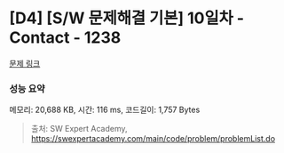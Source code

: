 # [D4] [S/W 문제해결 기본] 10일차 - Contact - 1238 

[문제 링크](https://swexpertacademy.com/main/code/problem/problemDetail.do?contestProbId=AV15B1cKAKwCFAYD) 

### 성능 요약

메모리: 20,688 KB, 시간: 116 ms, 코드길이: 1,757 Bytes



> 출처: SW Expert Academy, https://swexpertacademy.com/main/code/problem/problemList.do